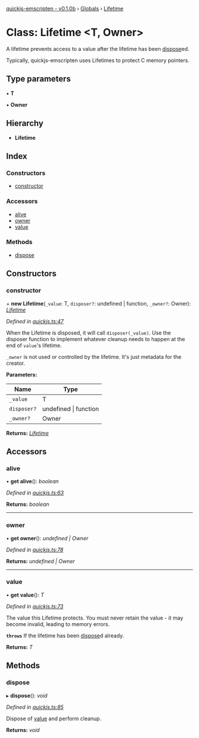 [quickjs-emscripten - v0.1.0b](../README.md) › [Globals](../globals.md) › [Lifetime](lifetime.md)

# Class: Lifetime <**T, Owner**>

A lifetime prevents access to a value after the lifetime has been
[dispose](lifetime.md#dispose)ed.

Typically, quickjs-emscripten uses Lifetimes to protect C memory pointers.

## Type parameters

▪ **T**

▪ **Owner**

## Hierarchy

* **Lifetime**

## Index

### Constructors

* [constructor](lifetime.md#constructor)

### Accessors

* [alive](lifetime.md#alive)
* [owner](lifetime.md#owner)
* [value](lifetime.md#value)

### Methods

* [dispose](lifetime.md#dispose)

## Constructors

###  constructor

\+ **new Lifetime**(`_value`: T, `disposer?`: undefined | function, `_owner?`: Owner): *[Lifetime](lifetime.md)*

*Defined in [quickjs.ts:47](https://github.com/justjake/quickjs-emscripten/blob/f464b72/ts/quickjs.ts#L47)*

When the Lifetime is disposed, it will call `disposer(_value)`. Use the
disposer function to implement whatever cleanup needs to happen at the end
of `value`'s lifetime.

`_owner` is not used or controlled by the lifetime. It's just metadata for
the creator.

**Parameters:**

Name | Type |
------ | ------ |
`_value` | T |
`disposer?` | undefined &#124; function |
`_owner?` | Owner |

**Returns:** *[Lifetime](lifetime.md)*

## Accessors

###  alive

• **get alive**(): *boolean*

*Defined in [quickjs.ts:63](https://github.com/justjake/quickjs-emscripten/blob/f464b72/ts/quickjs.ts#L63)*

**Returns:** *boolean*

___

###  owner

• **get owner**(): *undefined | Owner*

*Defined in [quickjs.ts:78](https://github.com/justjake/quickjs-emscripten/blob/f464b72/ts/quickjs.ts#L78)*

**Returns:** *undefined | Owner*

___

###  value

• **get value**(): *T*

*Defined in [quickjs.ts:73](https://github.com/justjake/quickjs-emscripten/blob/f464b72/ts/quickjs.ts#L73)*

The value this Lifetime protects. You must never retain the value - it
may become invalid, leading to memory errors.

**`throws`** If the lifetime has been [dispose](lifetime.md#dispose)d already.

**Returns:** *T*

## Methods

###  dispose

▸ **dispose**(): *void*

*Defined in [quickjs.ts:85](https://github.com/justjake/quickjs-emscripten/blob/f464b72/ts/quickjs.ts#L85)*

Dispose of [value](lifetime.md#value) and perform cleanup.

**Returns:** *void*
